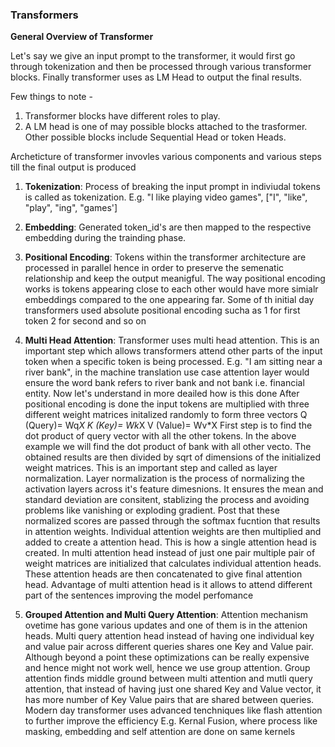 ### Transformers

**General Overview of Transformer**

Let's say we give an input prompt to the transformer, it would first go through tokenization and then be processed through various transformer blocks.
Finally transformer uses as LM Head to output the final results.

Few things to note - 
1. Transformer blocks have different roles to play.
2. A LM head is one of may possible blocks attached to the trasformer. Other possible blocks include Sequential Head or token Heads.

Archeticture of transformer invovles various components and various steps till the final output is produced

1. **Tokenization**: Process of breaking the input prompt in indiviudal tokens is called as tokenization. E.g. "I like playing video games", ["I", "like", "play", "ing", "games']

2. **Embedding**: Generated token_id's are then mapped to the respective embedding
   during the trainding phase.

3. **Positional Encoding**: Tokens within the transformer architecture are processed in parallel hence in order to preserve the semenatic relationship and keep the output meanigful.
   The way positional encoding works is tokens appearing close to each other would have more simialr embeddings compared to the one appearing far. Some of th initial day transformers used
   absolute positional encoding sucha as 1 for first token 2 for second and so on

4. **Multi Head Attention**: Transformer uses multi head attention. This is an important step which allows transformers attend other parts of the input token when a specific token is being processed.
   E.g. "I am sitting near a river bank", in the machine translation use case attention layer would ensure the word bank refers to river bank and not bank i.e. financial entity. Now let's understand in more deailed how is this done
   After positional encoding is done the input tokens are multiplied with three different weight matrices initalized randomly to form three vectors
   Q (Query)= Wq*X
   K (Key)= Wk*X
   V (Value)= Wv*X
   First step is to find the dot product of query vector with all the other tokens. In the above example we will find the dot product of bank with all other vecto.
   The obtained results are then divided by sqrt of dimensions of the initialized weight matrices.
   This is an important step and called as layer normalization. Layer normalization is the process of normalizing the activation layers across it's feature dimesnions.
   It ensures the mean and standard deviation are consitent, stablizing the process and avoiding problems like vanishing or exploding gradient.
   Post that these normalized scores are passed through the softmax fucntion that results in attention weights. Individual attention weights are then multiplied and added
   to create a attention head.
   This is how a single attention head is created. In multi attention head instead of just one pair multiple pair of weight matrices are initialized that calculates individual attention heads.
   These attention heads are then concatenated to give final attention head.
   Advantage of multi attention head is it allows to attend different part of the sentences improving the model perfomance

5. **Grouped Attention and Multi Query Attention**: Attention mechanism ovetime has gone various updates and one of them is in the attenion heads. Multi query attention head instead of having one individual key and value pair across different queries shares one Key and Value pair. Although beyond a point these optimizations can be really expensive and hence might not work well, hence we use group attention.
   Group attention finds middle ground between multi attention and mutli query attention, that instead of having just one shared Key and Value vector, it has more number of Key Value pairs that are shared between queries.
   Modern day transformer uses advanced tenchniques like flash attention to further improve the efficiency E.g. Kernal Fusion, where process like masking, embedding and self attention are done on same kernels   


   
     
   
